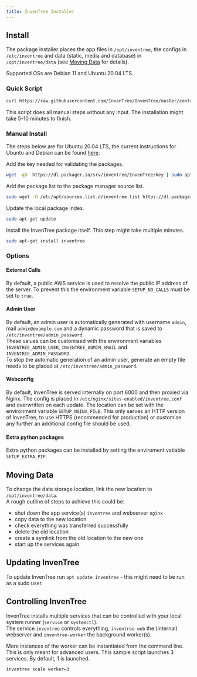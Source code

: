 ```yaml
---
title: InvenTree Installer
---
```


## Install
The package installer places the app files in `/opt/inventree`, the configs in `/etc/inventree` and data (static, media and database) in `/opt/inventree/data` (see [Moving Data](#moving-data) for details).

Supported OSs are Debian 11 and Ubuntu 20.04 LTS.

### Quick Script

```bash
curl https://raw.githubusercontent.com/InvenTree/InvenTree/master/contrib/install.sh | sudo sh
```

This script does all manual steps without any input. The installation might take 5-10 minutes to finish.

### Manual Install

The steps below are for Ubuntu 20.04 LTS, the current instructions for Ubuntu and Debian  can be found [here](https://packager.io/gh/inventree/InvenTree).

Add the key needed for validating the packages.
```bash
wget -qO- https://dl.packager.io/srv/inventree/InvenTree/key | sudo apt-key add -
```

Add the package list to the package manager source list.
```bash
sudo wget -O /etc/apt/sources.list.d/inventree.list https://dl.packager.io/srv/inventree/InvenTree/stable/installer/ubuntu/20.04.repo
```

Update the local package index.
```bash
sudo apt-get update
```

Install the InvenTree package itself. This step might take multiple minutes.
```bash
sudo apt-get install inventree
```

### Options

#### External Calls
By default, a public AWS service is used to resolve the public IP address of the server. To prevent this the environment variable `SETUP_NO_CALLS` must be set to `true`.

#### Admin User
By default, an admin user is automatically generated with username `admin`, mail `admin@example.com` and a dynamic password that is saved to `/etc/inventree/admin_password`.  
These values can be customised with the environment variables `INVENTREE_ADMIN_USER`, `INVENTREE_ADMIN_EMAIL` and `INVENTREE_ADMIN_PASSWORD`.  
To stop the automatic generation of an admin user, generate an empty file needs to be placed at `/etc/inventree/admin_password`.

#### Webconfig
By default, InvenTree is served internally on port 6000 and then proxied via Nginx. The config is placed in `/etc/nginx/sites-enabled/inventree.conf` and overwritten on each update. The location can be set with the environment variable `SETUP_NGINX_FILE`.
This only serves an HTTP version of InvenTree, to use HTTPS (recommended for production) or customise any further an additional config file should be used.

#### Extra python packages
Extra python packages can be installed by setting the enviroment vatiable `SETUP_EXTRA_PIP`.

## Moving Data
To change the data storage location, link the new location to `/opt/inventree/data`.  
A rough outline of steps to achieve this could be:
- shut down the app service(s) `inventree` and webserver `nginx`
- copy data to the new location
- check everything was transferred successfully
- delete the old location
- create a symlink from the old location to the new one
- start up the services again

## Updating InvenTree

To update InvenTree run `apt update inventree` - this might need to be run as a sudo user.

## Controlling InvenTree

InvenTree installs multiple services that can be controlled with your local system runner (`service` or `systemctl`).  
The service `inventree` controls everything, `inventree-web` the (internal) webserver and `inventree-worker` the background worker(s).

More instances of the worker can be instantiated from the command line. This is only meant for advanced users.
This sample script launches 3 services. By default, 1 is launched.
```bash
inventree scale worker=3
```

